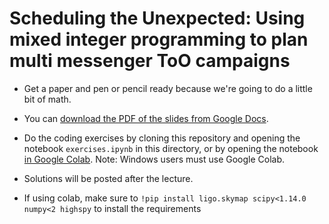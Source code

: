 # Scheduling the Unexpected: Using mixed integer programming to plan multi messenger ToO campaigns

- Get a paper and pen or pencil ready because we're going to do a little bit of math.
- You can [download the PDF of the slides from Google Docs](https://drive.google.com/file/d/1B8vBuKIro18T3ZF7vmRLXP6Pr23AiRni/view?usp=share_link).
- Do the coding exercises by cloning this repository and opening the notebook `exercises.ipynb` in this directory, or by opening the notebook [in Google Colab](https://colab.research.google.com/github/ZTF-Summer-School/ztf_summer_school_2024/blob/main/lectures/03-milp/exercises.ipynb). Note: Windows users must use Google Colab.
- Solutions will be posted after the lecture.

- If using colab, make sure to `!pip install ligo.skymap scipy<1.14.0 numpy<2 highspy` to install the requirements
